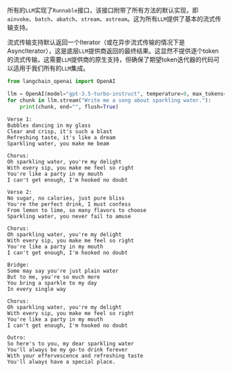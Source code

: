 所有的`LLM`实现了`Runnable`接口，该接口附带了所有方法的默认实现，即`ainvoke`、`batch`、`abatch`、`stream`、`astream`。这为所有`LLM`提供了基本的流式传输支持。

流式传输支持默认返回一个Iterator（或在异步流式传输的情况下是AsyncIterator），这是底层`LLM`提供商返回的最终结果。这显然不提供逐个token的流式传输，这需要`LLM`提供商的原生支持，但确保了期望token迭代器的代码可以适用于我们所有的`LLM`集成。

```python
from langchain_openai import OpenAI

llm = OpenAI(model="gpt-3.5-turbo-instruct", temperature=0, max_tokens=512)
for chunk in llm.stream("Write me a song about sparkling water."):
    print(chunk, end="", flush=True)
```

```
Verse 1:
Bubbles dancing in my glass
Clear and crisp, it's such a blast
Refreshing taste, it's like a dream
Sparkling water, you make me beam

Chorus:
Oh sparkling water, you're my delight
With every sip, you make me feel so right
You're like a party in my mouth
I can't get enough, I'm hooked no doubt

Verse 2:
No sugar, no calories, just pure bliss
You're the perfect drink, I must confess
From lemon to lime, so many flavors to choose
Sparkling water, you never fail to amuse

Chorus:
Oh sparkling water, you're my delight
With every sip, you make me feel so right
You're like a party in my mouth
I can't get enough, I'm hooked no doubt

Bridge:
Some may say you're just plain water
But to me, you're so much more
You bring a sparkle to my day
In every single way

Chorus:
Oh sparkling water, you're my delight
With every sip, you make me feel so right
You're like a party in my mouth
I can't get enough, I'm hooked no doubt

Outro:
So here's to you, my dear sparkling water
You'll always be my go-to drink forever
With your effervescence and refreshing taste
You'll always have a special place.
```
